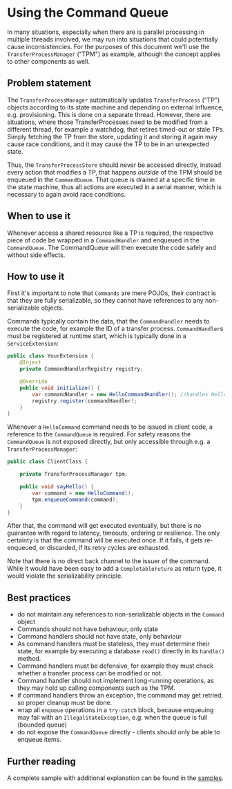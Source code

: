 # Using the Command Queue

In many situations, especially when there are is parallel processing in multiple threads involved, we may run into situations that could potentially cause
inconsistencies. For the purposes of this document we'll use the `TransferProcessManager` ("TPM") as example, although the concept applies to other components
as well.

## Problem statement

The `TransferProcessManager` automatically updates `TransferProcess` ("TP") objects according to its state machine and depending on external influence, e.g.
provisioning. This is done on a separate thread. However, there are situations, where those TransferProcesses need to be modified from a different thread, for
example a watchdog, that retires timed-out or stale TPs. Simply fetching the TP from the store, updating it and storing it again may cause race conditions, and
it may cause the TP to be in an unexpected state.

Thus, the `TransferProcessStore` should never be accessed directly, instead every action that modifies a TP, that happens _outside_ of the TPM should be
enqueued in the `CommandQueue`. That queue is drained at a specific time in the state machine, thus all actions are executed in a serial manner, which is
necessary to again avoid race conditions.

## When to use it

Whenever access a shared resource like a TP is required, the respective piece of code be wrapped in a `CommandHandler` and enqueued in the `CommandQueue`. The
CommandQueue will then execute the code safely and without side effects.

## How to use it

First it's important to note that `Commands` are mere POJOs, their contract is that they are fully serializable, so they cannot have references to any
non-serializable objects.

Commands typically contain the data, that the `CommandHandler` needs to execute the code, for example the ID of a transfer process. `CommandHandler`s must be
registered at runtime start, which is typically done in a `ServiceExtension`:

```java
public class YourExtension {
    @Inject
    private CommandHandlerRegistry registry;

    @Override
    public void initialize() {
        var commandHandler = new HelloCommandHandler(); //handles HelloCommands commands
        registry.register(commandHandler);
    }
}
```

Whenever a `HelloCommand` command needs to be issued in client code, a reference to the `CommandQueue` is required. For safety reasons the `CommandQueue`
is not exposed directly, but only accessible through e.g. a `TransferProcessManager`:

```java
public class ClientClass {

    private TransferProcessManager tpm;

    public void sayHello() {
        var command = new HelloCommand();
        tpm.enqueueCommand(command);
    }
}
```

After that, the command will get executed eventually, but there is no guarantee with regard to latency, timeouts, ordering or resilience. The only certainty is
that the command will be executed once. If it fails, it gets re-enqueued, or discarded, if its retry cycles are exhausted.

Note that there is no direct back channel to the issuer of the command. While it would have been easy to add a `CompletableFuture` as return type, it would
violate the serializability principle.

## Best practices

- do not maintain any references to non-serializable objects in the `Command` object
- Commands should not have behaviour, only state
- Command handlers should not have state, only behaviour
- As command handlers must be stateless, they must determine their state, for example by executing a database `read()` directly in its `handle()` method.
- Command handlers must be defensive, for example they must check whether a transfer process can be modified or not.
- Command handler should not implement long-running operations, as they may hold up calling components such as the TPM.
- if command handlers throw an exception, the command may get retried, so proper cleanup must be done.
- wrap all `enqueue` operations in a `try-catch` block, because enqueuing may fail with an `IllegalStateException`, e.g. when the queue is full (bounded queue)
- do not expose the `CommandQueue` directly - clients should only be able to enqueue items.

## Further reading

A complete sample with additional explanation can be found in the [samples](IdeaProjects/EclipseDataspaceConnector/samples/04.2-modify-transferprocess/README.md).
